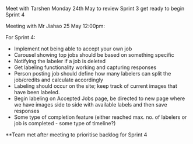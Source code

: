 Meet with Tarshen Monday 24th May to review Sprint 3 get ready to begin Sprint 4

Meeting with Mr Jiahao 25 May 12:00pm:

For Sprint 4:

- Implement not being able to accept your own job
- Carousel showing top jobs should be based on something specific
- Notifying the labeler if a job is deleted
- Get labeling functionality working and capturing responses 
- Person posting job should define how many labelers can split the job/credits
  and calculate accordingly
- Labeling should occur on the site; keep track of current images that have been labeled.
- Begin labeling on Accepted Jobs page, be directed to new page where we have images
  side to side with available labels and then save responses
- Some type of completion feature (either reached max. no. of labelers or job is completed - 
  some type of timeline?)
  
**Team met after meeting to prioritise backlog for Sprint 4
